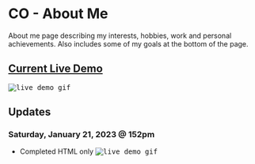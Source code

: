 # CO - About Me
About me page describing my interests, hobbies, work and personal achievements. Also includes some of my goals at the bottom of the page.

## <a href="https://daryldelrosario.github.io/co-about-me/">Current Live Demo</a>
<kbd><img src="co-about-me-ld.gif" alt="live demo gif"><kbd>

## Updates
### Saturday, January 21, 2023 @ 152pm
* Completed HTML only
<kbd><img src="co-about-me-ld.gif" alt="live demo gif"><kbd>
